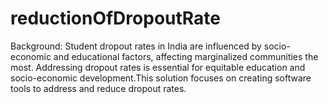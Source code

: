 # reductionOfDropoutRate
Background: Student dropout rates in India are influenced by socio-economic and educational factors, affecting marginalized communities the most. Addressing dropout rates is essential for equitable education and socio-economic development.This solution focuses on creating software tools to address and reduce dropout rates.
